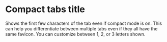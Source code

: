 # Compact tabs title

Shows the first few characters of the tab even if compact mode is on.
This can help you differentiate between multiple tabs even if they all have the same favicon.
You can customize between 1, 2, or 3 letters shown.
